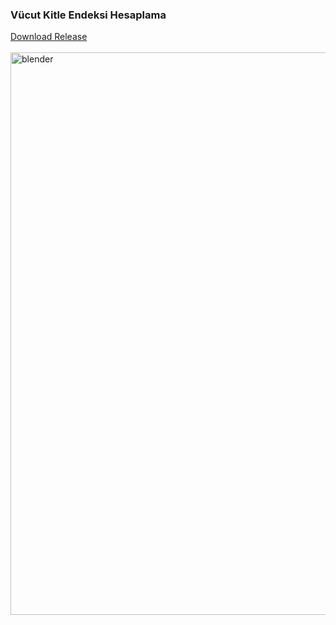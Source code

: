 ### Vücut Kitle Endeksi Hesaplama
[Download Release](https://github.com/AhmetEfeAkan/VKI_Hesaplama_winForms/releases/tag/0.0.0.1)
<br><br>
<img src="https://github.com/AhmetEfeAkan/VKI_Hesaplama_winForms/assets/83471324/ce5adc21-5b34-4531-a72a-2fb3905a27c4" alt="blender" width="900" />
